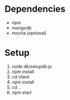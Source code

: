 # Dependencies
 - npm
 - mongodb
 - mocha (optional)

 # Setup
 1. node db/setupdb.js
 2. npm install
 3. cd client
 4. npm install
 5. cd ..
 6. npm start
